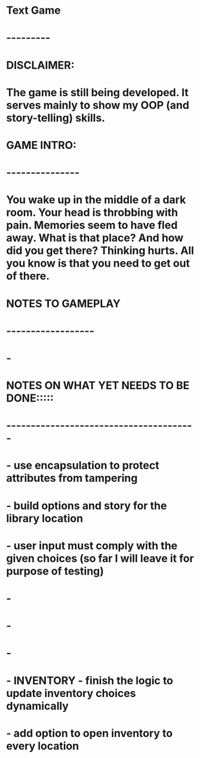 # Text Game
# ---------
#
# DISCLAIMER:
# The game is still being developed. It serves mainly to show my OOP (and story-telling) skills. 
#
# GAME INTRO:
# ---------------
# You wake up in the middle of a dark room. Your head is throbbing with pain. Memories seem to have fled away. What is that place? And how did you get there? Thinking hurts. All you know is that you need to get out of there.
#
# NOTES TO GAMEPLAY
# ------------------
# - 
#
# NOTES ON WHAT YET NEEDS TO BE DONE:::::
# ---------------------------------------
# 
# - use encapsulation to protect attributes from tampering
# 
# - build options and story for the library location
# - user input must comply with the given choices (so far I will leave it for purpose of testing)
# - 
# - 
# -
# - INVENTORY - finish the logic to update inventory choices dynamically
#             - add option to open inventory to every location
# 
#
#
#
#
# 

